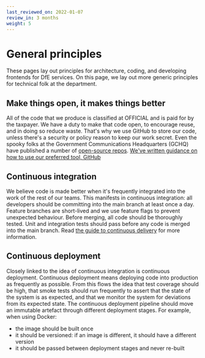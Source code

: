 ```yaml
---
last_reviewed_on: 2022-01-07
review_in: 3 months
weight: 5
---
```


# General principles

These pages lay out principles for architecture, coding, and developing frontends for DfE services. On this page, we lay
out more generic principles for technical folk at the department.

## Make things open, it makes things better
All of the code that we produce is classified at OFFICIAL and is paid for by the taxpayer. We have a duty to make that 
code open, to encourage reuse, and in doing so reduce waste. That's why we use GitHub to store our code, unless there's 
a security or policy reason to keep our work secret. Even the spooky folks at the Government Communications Headquarters
(GCHQ) have published a number of [open-source repos](https://github.com/gchq). [We've written guidance on how to use our 
preferred tool, GitHub](../../standards/storing-source-code/index.html.md.erb)

## Continuous integration
We believe code is made better when it's frequently integrated into the work of the rest of our teams. This manifests 
in continuous integration: all developers should be committing into the main branch at least once a day. Feature branches 
are short-lived and we use feature flags to prevent unexpected behaviour. Before merging, all code should be thoroughly 
tested. Unit and integration tests should pass before any code is merged into the main branch. Read [the guide to continuous delivery](../../guides/continuous-delivery/index.html.md.erb) for more information.

## Continuous deployment
Closely linked to the idea of continuous integration is continuous deployment. Continuous deployment means deploying 
code into production as frequently as possible. From this flows the idea that test coverage should be high, that smoke 
tests should run frequently to assert that the state of the system is as expected, and that we monitor the system for 
deviations from its expected state.
The continuous deployment pipeline should move an immutable artefact through different deployment stages. For example, 
when using Docker:

- the image should be built once
- it should be versioned: if an image is different, it should have a different version
- it should be passed between deployment stages and never re-built
